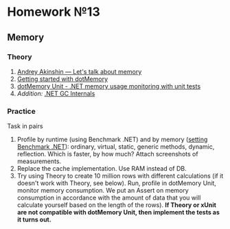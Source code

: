 # Homework №13 

## Memory

### Theory
 1. [Andrey Akinshin — Let's talk about memory](https://www.youtube.com/watch?v=XGtieBVI1lk)
 2.  [Getting started with dotMemory](https://www.youtube.com/watch?v=6Tmcx6cTExg)
 3. [dotMemory Unit - .NET memory usage monitoring with unit tests](https://www.youtube.com/watch?v=SGwdb5FXuNk)
 4. *Addition:* [.NET GC Internals](https://www.youtube.com/playlist?list=PLpUkQYy-K8Y-wYcDgDXKhfs6OT8fFQtVm)

### Practice
Task in pairs 
1. Profile by runtime (using Benchmark .NET) and by memory ([setting Benchmark .NET](https://adamsitnik.com/the-new-Memory-Diagnoser/)): ordinary, virtual, static, generic methods, dynamic, reflection. Which is faster, by how much? Attach screenshots of measurements.
2. Replace the cache implementation. Use RAM instead of DB.
3. Try using Theory to create 10 million rows with different calculations (if it doesn't work with Theory, see below). Run, profile in dotMemory Unit, monitor memory consumption. We put an Assert on memory consumption in accordance with the amount of data that you will calculate yourself based on the length of the rows). **If Theory or xUnit are not compatible with dotMemory Unit, then implement the tests as it turns out.**
